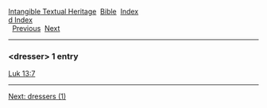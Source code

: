 [Intangible Textual Heritage](../../index)  [Bible](../index) 
[Index](index)   
[d Index](_d_)  
  [Previous](c03384)  [Next](c03386) 

------------------------------------------------------------------------

### &lt;dresser&gt; 1 entry

[Luk 13:7](../kjv/luk013.htm#007)  

------------------------------------------------------------------------

[Next: dressers (1)](c03386)
